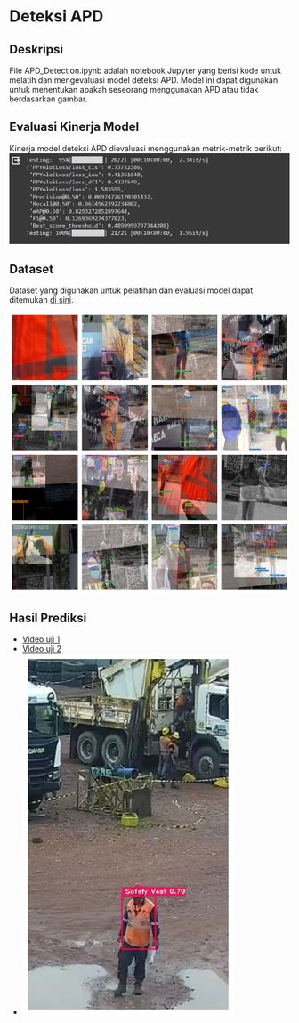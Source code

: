 # Deteksi APD

## Deskripsi

File APD_Detection.ipynb adalah notebook Jupyter yang berisi kode untuk melatih dan mengevaluasi model deteksi APD. Model ini dapat digunakan untuk menentukan apakah seseorang menggunakan APD atau tidak berdasarkan gambar.

## Evaluasi Kinerja Model

Kinerja model deteksi APD dievaluasi menggunakan metrik-metrik berikut:
![Model Evaluasi](https://github.com/agusabdulrahman/APD-Detection/blob/master/result_prediction/model%20evaluasi.png)

## Dataset

Dataset yang digunakan untuk pelatihan dan evaluasi model dapat ditemukan [di sini](https://universe.roboflow.com/project-uyrxf/ppe_detection-v1x3l/dataset/1).

![Gambar training](https://github.com/agusabdulrahman/APD-Detection/blob/master/result_prediction/dataset.png)

## Hasil Prediksi

- [Video uji 1](https://drive.google.com/file/d/1DORQTeFQ1pWzCz84ESZG1dhQyRO13Ovn/view?usp=sharing)
- [Video uji 2](https://drive.google.com/file/d/1DORQTeFQ1pWzCz84ESZG1dhQyRO13Ovn/view?usp=sharing)
- ![Gambar uji](https://github.com/agusabdulrahman/APD-Detection/blob/master/result_prediction/test_image1.png)
